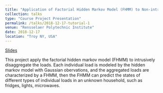 ```yaml
---
title: "Application of Factorial Hidden Markov Model (FHMM) to Non-intrusive Load Monitoring"
collection: talks
type: "Course Project Presentation"
permalink: /talks/2018-12-17-tutorial-1
venue: "Rensselaer Polytechnic Institute"
date: 2018-12-17
location: "Troy NY, USA"
---
```


[Slides](http://Wendy0601.github.io/FHMM)

This project apply the factorial hidden markov model (FHMM) to intrusively disaggregate the loads. Each individual load is modeled by the hidden markov model with Gaussian obervations, and the aggregated loads are characterized by a FHMM, then the FHMM can predict the states of different types of individual loads in an unknown household, such as fridges, lights, microwaves.
